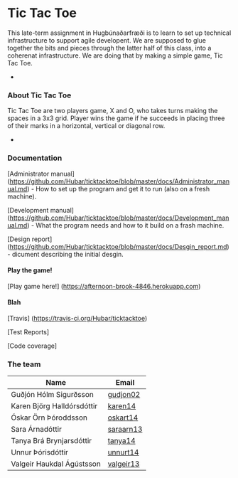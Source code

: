 # Tic Tac Toe
This late-term assignment in Hugbúnaðarfræði is to learn to set up technical infrastructure to support agile developent. We are supposed to glue together the bits and pieces through the latter half of this class, into a coherenat infrastructure. We are doing that by making a simple game, Tic Tac Toe. 

-
### About Tic Tac Toe

Tic Tac Toe are two players game, X and O, who takes turns making the spaces in a 3x3 grid. Player wins the game if he succeeds in placing three of their marks in a horizontal, vertical or diagonal row. 

-
### Documentation
[Administrator manual] (https://github.com/Hubar/ticktacktoe/blob/master/docs/Administrator_manual.md) - How to set up the program and get it to run (also on a fresh machine).

[Development manual] (https://github.com/Hubar/ticktacktoe/blob/master/docs/Development_manual.md) - What the program needs and how to it build on a frash machine. 

[Design report] (https://github.com/Hubar/ticktacktoe/blob/master/docs/Desgin_report.md) - dicument describing the initial desgin. 

#### Play the game!

[Play game here!] (https://afternoon-brook-4846.herokuapp.com)

#### Blah

[Travis] (https://travis-ci.org/Hubar/ticktacktoe)

[Test Reports] 

[Code coverage]

### The team

| Name               | Email                         |
|------------------------|-----------------------------------|
|Guðjón Hólm Sigurðsson |[gudjon02](mailto:gudjon02@ru.is "Send Gudjon a email") |
|Karen Björg Halldórsdóttir| [karen14](mailto:karen14@ru.is "Send a email")   ||
|Óskar Örn Þóroddsson| [oskart14](mailto:oskart14@ru.is "Send a email")   ||
|Sara Árnadóttir| [saraarn13](mailto:saraarn13@ru.is "Send a email")   ||
|Tanya Brá Brynjarsdóttir| [tanya14](mailto:tanya14@ru.is "Send a email")   ||
|Unnur Þórisdóttir| [unnurt14](mailto:unnurt14@ru.is "Send a email")   ||
|Valgeir Haukdal Ágústsson| [valgeir13](mailto:valgeir13@ru.is "Send a email")   ||
